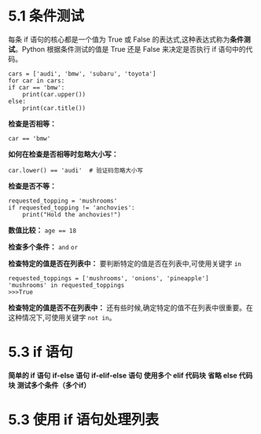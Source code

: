 # 5.1 条件测试
每条 if 语句的核心都是一个值为 True 或 False 的表达式,这种表达式称为**条件测试**。Python 根据条件测试的值是 True 还是 False 来决定是否执行 if 语句中的代码。
```
cars = ['audi', 'bmw', 'subaru', 'toyota']  
for car in cars: 
if car == 'bmw': 
	print(car.upper()) 
else: 
	print(car.title())
```

**检查是否相等：**
```
car == 'bmw'
```
**如何在检查是否相等时忽略大小写：**
```
car.lower() == 'audi'  # 验证码忽略大小写
```

**检查是否不等：**
```
requested_topping = 'mushrooms'  
if requested_topping != 'anchovies': 
	print("Hold the anchovies!")
```
**数值比较：** `age == 18`

**检查多个条件：** `and`  `or`

**检查特定的值是否在列表中：** 要判断特定的值是否在列表中,可使用关键字 `in`
```
requested_toppings = ['mushrooms', 'onions', 'pineapple'] 
'mushrooms' in requested_toppings 
>>>True
```
**检查特定的值是否不在列表中：** 还有些时候,确定特定的值不在列表中很重要。在这种情况下,可使用关键字 `not in`。

# 5.3 if 语句
**简单的 if 语句**
**if-else 语句**
**if-elif-else 语句**
**使用多个 elif 代码块**
**省略 else 代码块**
**测试多个条件（多个if）**

# 5.3 使用 if 语句处理列表
